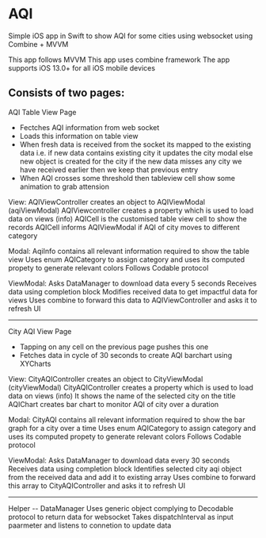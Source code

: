 # AQI
Simple iOS app in Swift to show AQI for some cities using websocket using Combine + MVVM

This app follows MVVM
This app uses combine framework
The app supports iOS 13.0+ for all iOS mobile devices

Consists of two pages:
---------------------------------------
 AQI Table View Page
  - Fectches AQI information from web socket
  - Loads this information on table view
  - When fresh data is received from the socket its mapped to the existing data i.e. 
      if new data contains existing city it updates the city modal 
      else new object is created for the city
      if the new data misses any city we have received earlier then we keep that previous entry
  - When AQI crosses some threshold then tableview cell show some animation to grab attension
  
  View:
    AQIViewController creates an object to AQIViewModal (aqiViewModal)
    AQIViewcontroller creates a property which is used to load data on views (info)
    AQICell is the customised table view cell to show the records
    AQICell informs AQIViewModal if AQI of city moves to different category
    
  Modal:
    AqiInfo contains all relevant information required to show the table view
    Uses enum AQICategory to assign category and uses its computed propety to generate relevant colors
    Follows Codable protocol
    
 ViewModal:
    Asks DataManager to download data every 5 seconds
    Receives data using completion block
    Modifies received data to get impactful data for views
    Uses combine to forward this data to AQIViewController and asks it to refresh UI
    
--------------------------------------- 
 City AQI View Page
  - Tapping on any cell on the previous page pushes this one
  - Fetches data in cycle of 30 seconds to create AQI barchart using XYCharts
  
  View:
    CityAQIController creates an object to CityViewModal (cityViewModal)
    CityAQIController creates a property which is used to load data on views (info)
    It shows the name of the selected city on the title
    AQIChart creates bar chart to monitor AQI of city over a duration
    
  Modal:
    CityAQI contains all relevant information required to show the bar graph for a city over a time
    Uses enum AQICategory to assign category and uses its computed propety to generate relevant colors
    Follows Codable protocol
    
 ViewModal:
    Asks DataManager to download data every 30 seconds
    Receives data using completion block
    Identifies selected city aqi object from the received data and add it to existing array
    Uses combine to forward this array to CityAQIController and asks it to refresh UI
 
  
 --------------------------------------- 
 Helper -- DataManager
    Uses generic object complying to Decodable protocol to return data for websocket
    Takes dispatchInterval as input paarmeter and listens to connetion to update data
    
    
    
  
    
    
    
    
    
 
